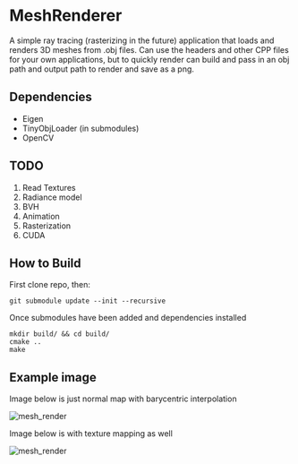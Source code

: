 # MeshRenderer

A simple ray tracing (rasterizing in the future) application that loads and renders 3D meshes from .obj files. Can use the headers and other CPP files for your own applications, but to quickly render can build and pass in an obj path and output path to render and save as a png.

## Dependencies
- Eigen
- TinyObjLoader (in submodules)
- OpenCV

## TODO
1. Read Textures
2. Radiance model
3. BVH
4. Animation
5. Rasterization
6. CUDA

## How to Build

First clone repo, then:

```
git submodule update --init --recursive
```
Once submodules have been added and dependencies installed

```
mkdir build/ && cd build/
cmake ..
make
```
## Example image

Image below is just normal map with barycentric interpolation

![mesh_render](https://github.com/user-attachments/assets/e2f48e0e-e11f-4848-b90d-f0a35948dec7)

Image below is with texture mapping as well

![mesh_render](https://github.com/user-attachments/assets/f47c26f3-3bdf-4314-b984-7c758cff3ed8)
